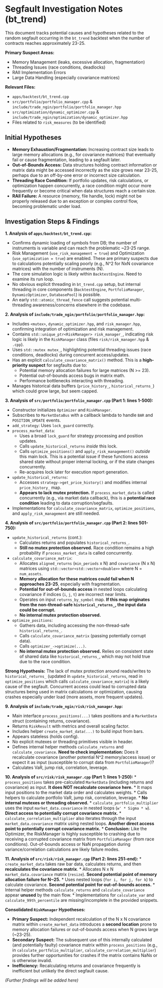 # Segfault Investigation Notes (bt_trend)

This document tracks potential causes and hypotheses related to the random segfault occurring in the `bt_trend` backtest when the number of contracts reaches approximately 23-25.

**Primary Suspect Areas:**
*   Memory Management (leaks, excessive allocation, fragmentation)
*   Threading Issues (race conditions, deadlocks)
*   RAII Implementation Errors
*   Large Data Handling (especially covariance matrices)

**Relevant Files:**
*   `apps/backtest/bt_trend.cpp`
*   `src/portfolio/portfolio_manager.cpp` & `include/trade_ngin/portfolio/portfolio_manager.hpp`
*   `src/optimization/dynamic_optimizer.cpp` & `include/trade_ngin/optimization/dynamic_optimizer.hpp`
*   Files related to `risk_measures` (to be identified)

## Initial Hypotheses

*   **Memory Exhaustion/Fragmentation:** Increasing contract size leads to large memory allocations (e.g., for covariance matrices) that eventually fail or cause fragmentation, leading to a segfault later.
*   **Out-of-Bounds Access:** Data structures holding contract information or matrix data might be accessed incorrectly as the size grows near 23-25, perhaps due to an off-by-one error or incorrect size calculation.
*   **Threading Race Condition:** If portfolio updates, risk calculations, or optimization happen concurrently, a race condition might occur more frequently or become critical when data structures reach a certain size.
*   **RAII Failure:** A resource (memory, file handle, lock) might not be properly released due to an exception or complex control flow, becoming problematic under load.

## Investigation Steps & Findings

**1. Analysis of `apps/backtest/bt_trend.cpp`:**
   *   Confirms dynamic loading of symbols from DB; the number of instruments is variable and can reach the problematic ~23-25 range.
   *   Risk Management (`use_risk_management = true`) and Optimization (`use_optimization = true`) are enabled. These are primary suspects due to calculations potentially scaling poorly (e.g., N^2 for NxN covariance matrices) with the number of instruments (N).
   *   The core simulation logic is likely within `BacktestEngine`. Need to examine its run loop.
   *   No obvious explicit threading in `bt_trend.cpp` setup, but internal threading in core components (`BacktestEngine`, `PortfolioManager`, `DynamicOptimizer`, `DatabasePool`) is possible.
   *   An early `std::atomic_thread_fence` call suggests potential multi-threading awareness/concerns elsewhere in the codebase.

**2. Analysis of `include/trade_ngin/portfolio/portfolio_manager.hpp`:**
   *   Includes `<mutex>`, `dynamic_optimizer.hpp`, and `risk_manager.hpp`, confirming integration of optimization and risk management.
   *   Contains `std::unique_ptr<RiskManager> risk_manager_`, indicating risk logic is likely in the `RiskManager` class (files `risk/risk_manager.hpp` & `.cpp`).
   *   Uses `std::mutex mutex_`, highlighting potential threading issues (race conditions, deadlocks) during concurrent access/updates.
   *   Has an explicit `calculate_covariance_matrix()` method. This is a **high-priority suspect** for segfaults due to:
       *   Potential memory allocation failures for large matrices (N >= 23).
       *   Potential out-of-bounds access bugs in matrix math.
       *   Performance bottlenecks interacting with threading.
   *   Manages historical data buffers (`price_history_`, `historical_returns_`) which could grow large, but seem capped.

**3. Analysis of `src/portfolio/portfolio_manager.cpp` (Part 1: lines 1-500):**
   *   Constructor initializes `Optimizer` and `RiskManager`.
   *   Subscribes to `MarketDataBus` with a callback lambda to handle `BAR` and `POSITION_UPDATE` events.
   *   `add_strategy`: Uses `lock_guard` correctly.
   *   `process_market_data`:
       *   Uses a broad `lock_guard` for strategy processing and position updates.
       *   Calls `update_historical_returns` *inside* this lock.
       *   Calls `optimize_positions()` and `apply_risk_management()` *outside* this main lock. This is a potential issue if these functions access shared state without proper internal locking, or if the state changes concurrently.
       *   Re-acquires lock later for execution report generation.
   *   `update_historical_returns`:
       *   Accesses `strategy->get_price_history()` and modifies internal `price_history_` map.
       *   **Appears to lack mutex protection.** If `process_market_data` is called concurrently (e.g., via market data callback), this is a **potential race condition** leading to data corruption/segfaults.
   *   Implementations for `calculate_covariance_matrix`, `optimize_positions`, and `apply_risk_management` are still needed.

**4. Analysis of `src/portfolio/portfolio_manager.cpp` (Part 2: lines 501-750):**
   *   `update_historical_returns` (cont.):
       *   Calculates returns and populates `historical_returns_`.
       *   **Still no mutex protection observed.** Race condition remains a high probability if `process_market_data` is called concurrently.
   *   `calculate_covariance_matrix`:
       *   Allocates `aligned_returns` (`min_periods` x N) and `covariance` (N x N) matrices using `std::vector<std::vector<double>>` where N = `num_assets`.
       *   **Memory allocation for these matrices could fail when N approaches 23-25**, especially with fragmentation.
       *   **Potential for out-of-bounds access** in nested loops calculating covariance if indices (`i`, `j`, `t`) are incorrect near limits.
       *   Operates on input `returns_by_symbol` map. **If this map originates from the non-thread-safe `historical_returns_`, the input data could be corrupt.**
       *   **No internal mutex protection observed.**
   *   `optimize_positions`:
       *   Gathers data, including accessing the non-thread-safe `historical_returns_`.
       *   Calls `calculate_covariance_matrix` (passing potentially corrupt data).
       *   Calls `optimizer_->optimize(...)`.
       *   **No internal mutex protection observed.** Relies on consistent state of shared data like `historical_returns_`, which may not hold true due to the race condition.

**Strong Hypothesis:** The lack of mutex protection around reads/writes to `historical_returns_` (updated in `update_historical_returns`, read in `optimize_positions` which calls `calculate_covariance_matrix`) is a likely cause of the segfault. Concurrent access could lead to corrupted data structures being used in matrix calculations or optimization, causing crashes especially under load (more assets, more frequent updates).

**9. Analysis of `include/trade_ngin/risk/risk_manager.hpp`:**
   *   Main interface `process_positions(...)` takes positions and a `MarketData` struct (containing returns, covariance).
   *   Returns `RiskResult` with metrics and overall scaling factor.
   *   Includes helper `create_market_data(...)` to build input from bars.
   *   Appears stateless (holds config).
   *   No explicit mutexes or threading primitives visible in header.
   *   Defines internal helper methods `calculate_returns` and `calculate_covariance`. **Need to check implementation:** Does it recalculate covariance (another potential N^2 memory/access issue) or expect it as input (susceptible to corrupt data from `PortfolioManager`)?
   *   Calculates VaR, jump risk, correlation, leverage.

**10. Analysis of `src/risk/risk_manager.cpp` (Part 1: lines 1-250):**
    *   `process_positions` takes pre-calculated `MarketData` (including returns and covariance) as input. **It does NOT recalculate covariance here.**
    *   It maps input positions to the market data order and calculates weights.
    *   Calls helpers to calculate portfolio VaR, jump risk, correlation, leverage.
    *   **No internal mutexes or threading observed.**
    *   `calculate_portfolio_multiplier` uses the input `market_data.covariance` in nested loops (`w' * Sigma * w`). **Direct access to potentially corrupt covariance matrix.**
    *   `calculate_correlation_multiplier` also iterates through the input `market_data.covariance` matrix using nested loops. **Another direct access point to potentially corrupt covariance matrix.**
    *   **Conclusion:** Like the Optimizer, the RiskManager is highly susceptible to crashing due to receiving a corrupted covariance matrix from `PortfolioManager` (from race conditions). Out-of-bounds access or NaN propagation during variance/correlation calculations are likely failure modes.

**11. Analysis of `src/risk/risk_manager.cpp` (Part 2: lines 251-end):**
    *   `create_market_data` takes raw bar data, calculates returns, and then **recalculates the covariance matrix**.
        *   Allocates N x N `market_data.covariance` matrix (`resize`). **Second potential point of memory allocation failure for N~25.**
        *   Uses nested loops (`for i, for j, for k`) to calculate covariance. **Second potential point for out-of-bounds access.**
    *   Internal helper methods `calculate_returns` and `calculate_covariance` appear **unused** by the main flow.
    *   Implementations for `calculate_var` and `calculate_99th_percentile` are missing/incomplete in the provided snippets.

**Consolidated `RiskManager` Hypotheses:**
*   **Primary Suspect:** Independent recalculation of the N x N covariance matrix within `create_market_data` introduces a **second location** prone to memory allocation failures or out-of-bounds access when N grows large (~23-25).
*   **Secondary Suspect:** The subsequent use of this internally calculated (and potentially faulty) covariance matrix within `process_positions` (e.g., in `calculate_portfolio_multiplier`, `calculate_correlation_multiplier`) provides further opportunities for crashes if the matrix contains NaNs or is otherwise invalid.
*   **Inefficiency:** Recalculating returns and covariance frequently is inefficient but unlikely the direct segfault cause.

*(Further findings will be added here)*
